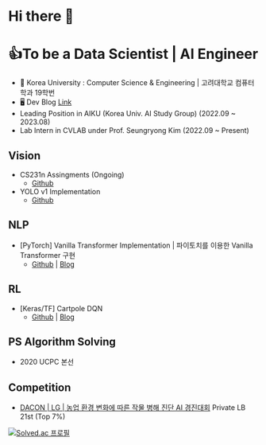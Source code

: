 # Hi there 👋


<!-- **loggerJK/loggerJK** is a ✨ _special_ ✨ repository because its `README.md` (this file) appears on your GitHub profile. -->

<!-- Here are some ideas to get you started: -->

# 👍To be a Data Scientist | AI Engineer
- 🐯 Korea University : Computer Science & Engineering | 고려대학교 컴퓨터학과 19학번
- 🖥️ Dev Blog [Link](http://loggerJK.github.io)
- Leading Position in AIKU (Korea Univ. AI Study Group) (2022.09 ~ 2023.08)
- Lab Intern in CVLAB under Prof. Seungryong Kim (2022.09 ~ Present)

## Vision
- CS231n Assingments (Ongoing) 
  - [Github](https://github.com/loggerJK/cs231n)
- YOLO v1 Implementation
  - [Github](https://github.com/loggerJK/YOLO)

## NLP
- [PyTorch] Vanilla Transformer Implementation | 파이토치를 이용한 Vanilla Transformer 구현 
  - [Github](https://github.com/loggerJK/transformer-implementation) | [Blog](https://loggerjk.github.io/pytorch/Transformer/)

## RL
- [Keras/TF] Cartpole DQN 
  - [Github](https://github.com/loggerJK/cartpole_DQN) | [Blog](https://loggerjk.github.io/deeplearning/%EA%B0%95%ED%99%94%ED%95%99%EC%8A%B5-Tensorflow%EB%A5%BC-%EC%9D%B4%EC%9A%A9%ED%95%9C-DQN-%EA%B5%AC%ED%98%84-(cartpole_v0)/)

## PS Algorithm Solving
- 2020 UCPC 본선

## Competition
- [DACON | LG | 농업 환경 변화에 따른 작물 병해 진단 AI 경진대회](https://dacon.io/competitions/official/235870/leaderboard) Private LB 21st (Top 7%)

[![Solved.ac 프로필](http://mazassumnida.wtf/api/generate_badge?boj=jiwon7258)](https://solved.ac/jiwon7258)
